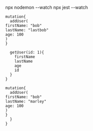 npx nodemon --watch
npx jest --watch

``` 
mutation{
  addUser(
firstName: "bob"
lastName: "lastbob"
age: 100
)
}
```

``` 
  getUser(id: 1){
    firstName
    lastName
    age
    id
  }
}
```
``` 
mutation{
  addUser(
firstName: "bob"
lastName: "marley"
age: 100
)
}
  }
}
```
